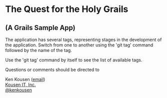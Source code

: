 The Quest for the Holy Grails
=================
(A Grails Sample App)
---------------

The application has several tags, representing stages in the development of the application. Switch from one to another using the 'git tag' command followed by the name of the tag.

Use the 'git tag' command by itself to see the list of available tags.

Questions or comments should be directed to

Ken Kousen ([email](mailto:ken.kousen@kousenit.com))  
[Kousen IT, Inc.](http://www.kousenit.com)  
[@kenkousen](http://twitter.com/kenkousen)